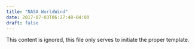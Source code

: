 ```yaml
---
title: "NASA WorldWind"
date: 2017-07-03T06:27:48-04:00
draft: false
---
```


This content is ignored, this file only serves to initiate the proper template.